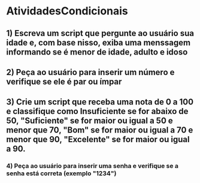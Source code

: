 # AtividadesCondicionais

## 1) Escreva um script que pergunte ao usuário sua idade e, com base nisso, exiba uma menssagem informando se é menor de idade, adulto e idoso

## 2) Peça ao usuário para inserir um número e verifique se ele é par ou ímpar

## 3) Crie um script que receba uma nota de 0 a 100 e classifique como Insuficiente se for abaixo de 50, "Suficiente" se for maior ou igual a 50 e menor que 70, "Bom" se for maior ou igual a 70 e menor que 90, "Excelente" se for maior ou igual a 90.

### 4) Peça ao usuário para inserir uma senha e verifique se a senha está correta (exemplo "1234")
